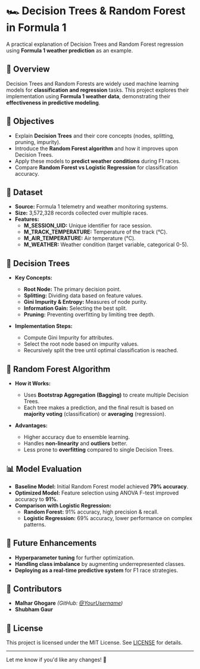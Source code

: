 # 🏎️ Decision Trees & Random Forest in Formula 1

A practical explanation of Decision Trees and Random Forest regression using **Formula 1 weather prediction** as an example.

## 📌 Overview

Decision Trees and Random Forests are widely used machine learning models for **classification and regression** tasks. This project explores their implementation using **Formula 1 weather data**, demonstrating their **effectiveness in predictive modeling**.

## 🎯 Objectives

- Explain **Decision Trees** and their core concepts (nodes, splitting, pruning, impurity).
- Introduce the **Random Forest algorithm** and how it improves upon Decision Trees.
- Apply these models to **predict weather conditions** during F1 races.
- Compare **Random Forest vs Logistic Regression** for classification accuracy.

## 📂 Dataset

- **Source:** Formula 1 telemetry and weather monitoring systems.
- **Size:** 3,572,328 records collected over multiple races.
- **Features:**
  - **M_SESSION_UID:** Unique identifier for race session.
  - **M_TRACK_TEMPERATURE:** Temperature of the track (°C).
  - **M_AIR_TEMPERATURE:** Air temperature (°C).
  - **M_WEATHER:** Weather condition (target variable, categorical 0-5).

## 🌳 Decision Trees

- **Key Concepts:**
  - **Root Node:** The primary decision point.
  - **Splitting:** Dividing data based on feature values.
  - **Gini Impurity & Entropy:** Measures of node purity.
  - **Information Gain:** Selecting the best split.
  - **Pruning:** Preventing overfitting by limiting tree depth.

- **Implementation Steps:**
  - Compute Gini Impurity for attributes.
  - Select the root node based on impurity values.
  - Recursively split the tree until optimal classification is reached.

## 🌲 Random Forest Algorithm

- **How it Works:**
  - Uses **Bootstrap Aggregation (Bagging)** to create multiple Decision Trees.
  - Each tree makes a prediction, and the final result is based on **majority voting** (classification) or **averaging** (regression).

- **Advantages:**
  - Higher accuracy due to ensemble learning.
  - Handles **non-linearity** and **outliers** better.
  - Less prone to **overfitting** compared to single Decision Trees.

## 📊 Model Evaluation

- **Baseline Model:** Initial Random Forest model achieved **79% accuracy**.
- **Optimized Model:** Feature selection using ANOVA F-test improved accuracy to **91%**.
- **Comparison with Logistic Regression:**
  - **Random Forest:** 91% accuracy, high precision & recall.
  - **Logistic Regression:** 69% accuracy, lower performance on complex patterns.

## 📌 Future Enhancements

- **Hyperparameter tuning** for further optimization.
- **Handling class imbalance** by augmenting underrepresented classes.
- **Deploying as a real-time predictive system** for F1 race strategies.

## 👥 Contributors

- **Malhar Ghogare** *(GitHub: [@YourUsername](https://github.com/YourUsername))*
- **Shubham Gaur**

## 📜 License

This project is licensed under the MIT License. See [LICENSE](LICENSE) for details.

---

Let me know if you'd like any changes! 🚀
